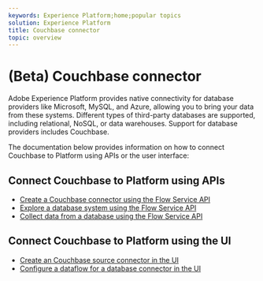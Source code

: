 ```yaml
---
keywords: Experience Platform;home;popular topics
solution: Experience Platform
title: Couchbase connector
topic: overview
---
```


# (Beta) Couchbase connector

Adobe Experience Platform provides native connectivity for database providers like Microsoft, MySQL, and Azure, allowing you to bring your data from these systems. Different types of third-party databases are supported, including relational, NoSQL, or data warehouses. Support for database providers includes Couchbase.

The documentation below provides information on how to connect Couchbase to Platform using APIs or the user interface:

## Connect Couchbase to Platform using APIs

- [Create a Couchbase connector using the Flow Service API](../../tutorials/api/create/databases/couchbase.md)
- [Explore a database system using the Flow Service API](../../tutorials/api/explore/database-nosql.md)
- [Collect data from a database using the Flow Service API](../../tutorials/api/collect/database-nosql.md)

## Connect Couchbase to Platform using the UI

- [Create an Couchbase source connector in the UI](../../tutorials/ui/create/databases/couchbase.md)
- [Configure a dataflow for a database connector in the UI](../../tutorials/ui/dataflow/databases.md)